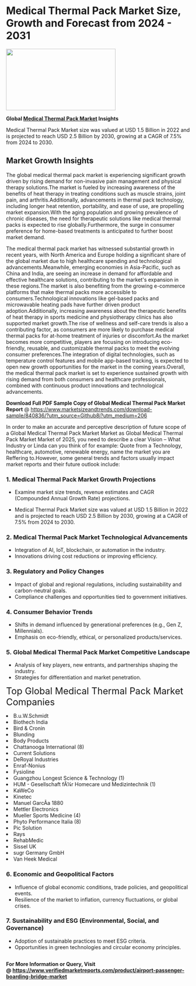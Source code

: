 <H1>Medical Thermal Pack Market Size, Growth and Forecast from 2024 - 2031</H1><img class="aligncenter size-medium wp-image-584254" src="https://thirdeyenews.in/wp-content/uploads/2024/09/Global-Market-Research-300x168.jpeg" alt="" width="300" height="168" /><p><strong>Global&nbsp;<a href="https://www.marketsizeandtrends.com/download-sample/840836/?utm_source=Github8j?utm_medium=206">Medical Thermal Pack Market</a> Insights</strong></p><p>Medical Thermal Pack Market size was valued at USD 1.5 Billion in 2022 and is projected to reach USD 2.5 Billion by 2030, growing at a CAGR of 7.5% from 2024 to 2030.</p><p><h2>Market Growth Insights</h2> <p>The global medical thermal pack market is experiencing significant growth driven by rising demand for non-invasive pain management and physical therapy solutions.The market is fueled by increasing awareness of the benefits of heat therapy in treating conditions such as muscle strains, joint pain, and arthritis.Additionally, advancements in thermal pack technology, including longer heat retention, portability, and ease of use, are propelling market expansion.With the aging population and growing prevalence of chronic diseases, the need for therapeutic solutions like medical thermal packs is expected to rise globally.Furthermore, the surge in consumer preference for home-based treatments is anticipated to further boost market demand.</p> <p>The medical thermal pack market has witnessed substantial growth in recent years, with North America and Europe holding a significant share of the global market due to high healthcare spending and technological advancements.Meanwhile, emerging economies in Asia-Pacific, such as China and India, are seeing an increase in demand for affordable and effective healthcare solutions, contributing to the market's expansion in these regions.The market is also benefiting from the growing e-commerce platforms that make thermal packs more accessible to consumers.Technological innovations like gel-based packs and microwavable heating pads have further driven product adoption.Additionally, increasing awareness about the therapeutic benefits of heat therapy in sports medicine and physiotherapy clinics has also supported market growth.The rise of wellness and self-care trends is also a contributing factor, as consumers are more likely to purchase medical thermal packs for at-home treatment of injuries or discomfort.As the market becomes more competitive, players are focusing on introducing eco-friendly, reusable, and customizable thermal packs to meet the evolving consumer preferences.The integration of digital technologies, such as temperature control features and mobile app-based tracking, is expected to open new growth opportunities for the market in the coming years.Overall, the medical thermal pack market is set to experience sustained growth with rising demand from both consumers and healthcare professionals, combined with continuous product innovations and technological advancements.</p> <p><span class=""><strong>Download Full PDF Sample Copy of Global Medical Thermal Pack Market Report</strong> @ <a href="https://www.marketsizeandtrends.com/download-sample/840836/?utm_source=Github8j?utm_medium=206" target="_blank">https://www.marketsizeandtrends.com/download-sample/840836/?utm_source=Github8j?utm_medium=206</a></span></p><p>In order to make an accurate and perceptive description of future scope of a Global&nbsp;Medical Thermal Pack Market Market as Global&nbsp;Medical Thermal Pack Market Market of 2025, you need to describe a clear Vision &ndash; What Industry or Linda can you think of for example: Quote from a Technology, healthcare, automotive, renewable energy, name the market you are Reffering to.However, some general trends and factors usually impact market reports and their future outlook include:</p><h3>1.&nbsp;<strong>Medical Thermal Pack Market Growth Projections</strong></h3><ul><li>Examine market size trends, revenue estimates and CAGR (Compounded Annual Growth Rate) projections.</li><li><p>Medical Thermal Pack Market size was valued at USD 1.5 Billion in 2022 and is projected to reach USD 2.5 Billion by 2030, growing at a CAGR of 7.5% from 2024 to 2030.</p></li></ul><h3>2.&nbsp;<strong>Medical Thermal Pack Market Technological Advancements</strong></h3><ul><li>Integration of AI, IoT, blockchain, or automation in the industry.</li><li>Innovations driving cost reductions or improving efficiency.</li></ul><h3>3.&nbsp;<strong>Regulatory and Policy Changes</strong></h3><ul><li>Impact of global and regional regulations, including sustainability and carbon-neutral goals.</li><li>Compliance challenges and opportunities tied to government initiatives.</li></ul><h3>4.&nbsp;<strong>Consumer Behavior Trends</strong></h3><ul><li>Shifts in demand influenced by generational preferences (e.g., Gen Z, Millennials).</li><li>Emphasis on eco-friendly, ethical, or personalized products/services.</li></ul><h3>5.&nbsp;<strong>Global Medical Thermal Pack Market Competitive Landscape</strong></h3><ul><li>Analysis of key players, new entrants, and partnerships shaping the industry.</li><li>Strategies for differentiation and market penetration.</li></ul><p data-pm-slice="1 1 []"><span style="color: inherit; font-family: inherit; font-size: 25px;">Top Global Medical Thermal Pack Market Companies</span></p><div class="" data-test-id=""><p><li>B.u.W.Schmidt</li><li> Biothech India</li><li> Bird & Cronin</li><li> Blunding</li><li> Body Products</li><li> Chattanooga International (8)</li><li> Current Solutions</li><li> DeRoyal Industries</li><li> Enraf-Nonius</li><li> Fysioline</li><li> Guangzhou Longest Science & Technology (1)</li><li> HUM - Gesellschaft fÃ¼r Homecare und Medizintechnik (1)</li><li> KaWeCo</li><li> Kinetec</li><li> Manuel GarcÃ­a 1880</li><li> Mettler Electronics</li><li> Mueller Sports Medicine (4)</li><li> Phyto Performance Italia (8)</li><li> Pic Solution</li><li> Rays</li><li> RehabMedic</li><li> Sissel UK</li><li> sugr Germany GmbH</li><li> Van Heek Medical</li></p></div><h3>6.&nbsp;<strong>Economic and Geopolitical Factors</strong></h3><ul><li>Influence of global economic conditions, trade policies, and geopolitical events.</li><li>Resilience of the market to inflation, currency fluctuations, or global crises.</li></ul><h3>7.&nbsp;<strong>Sustainability and ESG (Environmental, Social, and Governance)</strong></h3><ul><li>Adoption of sustainable practices to meet ESG criteria.</li><li>Opportunities in green technologies and circular economy principles.</li></ul><h2><strong style="font-size: 14px;">For More Information or Query, Visit @&nbsp;</strong><a style="background-color: #ffffff; font-size: 14px;" href="https://www.marketsizeandtrends.com/report/medical-thermal-pack-market/" target="_blank">https://www.verifiedmarketreports.com/product/airport-passenger-boarding-bridge-market</a></h2>
